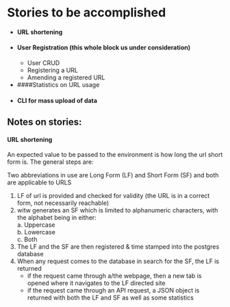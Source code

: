 # Stories to be accomplished

* #### URL shortening
* #### User Registration (this whole block us under consideration)
  - User CRUD         
  - Registering a URL
  - Amending a registered URL
* ####Statistics on URL usage  
* #### CLI for mass upload of data


## Notes on stories:

#### URL shortening
An expected value to be passed to the environment is how long the url short form is.
The general steps are:

Two abbreviations in use are Long Form (LF) and Short Form (SF) and both are applicable to URLS

1. LF of url is provided and checked for validity (the URL is in a correct form, not necessarily reachable)
2. witw generates an SF which is limited to alphanumeric characters, with the alphabet being in either:  
    a. Uppercase  
    b. Lowercase  
    c. Both 
2. The LF and the SF are then registered & time stamped into the postgres database
3. When any request comes to the database in search for the SF, the LF is returned  
    - if the request came through a/the webpage, then a new tab is opened where it navigates to the LF directed site
    - if the request came through an API request, a JSON object is returned with both the LF and SF as well as some 
    statistics
    

